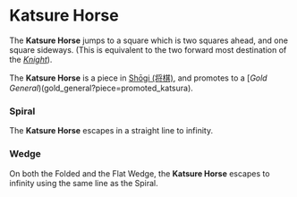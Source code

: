 # Katsure Horse

The **Katsure Horse** jumps to a square which is two squares ahead,
and one square sideways. (This is equivalent to the two forward
most destination of the [*Knight*](knight.html)).

The **Katsure Horse** is a piece in 
[Sh&#x14d;gi (&#x5c06;&#x68cb;)](#wiki:Shogi), and
promotes to a [*Gold General*)(gold_general?piece=promoted_katsura).

### Spiral

The **Katsure Horse** escapes in a straight line to infinity.

### Wedge

On both the Folded and the Flat Wedge, the **Katsure Horse** 
escapes to infinity using the same line as the Spiral.

<div class = 'trapped' data-piece = 'katsura_horse'></div>
<div class = 'boxset'  data-sets  = 'shogi'></div>
